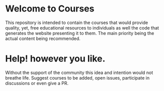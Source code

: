 # Welcome to Courses

This repository is intended to contain the courses that would provide quality, yet, free educational resources to individuals as well the code that generates the website presenting it to them. The main priority being the actual content being recommended.

# Help! however you like.

Without the support of the community this idea and intention would not breathe life. Suggest courses to be added, open issues, participate in discussions or even give a PR.
